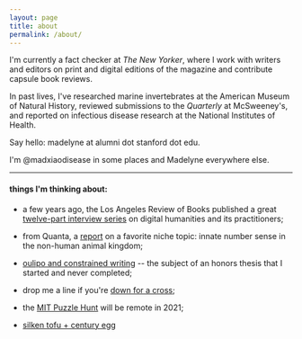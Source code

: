 ```yaml
---
layout: page
title: about
permalink: /about/
---
```


I'm currently a fact checker at _The New Yorker_, where I work with writers and editors on print and digital editions of the magazine and contribute capsule book reviews.

In past lives, I've researched marine invertebrates at the American Museum of Natural History, reviewed submissions to the _Quarterly_ at McSweeney's, and reported on infectious disease research at the National Institutes of Health. 

Say hello: madelyne at alumni dot stanford dot edu. 

I'm @madxiaodisease in some places and Madelyne everywhere else.

----------------------------------------------

#### things I'm thinking about:

- a few years ago, the Los Angeles Review of Books published a great [twelve-part interview series](https://lareviewofbooks.org/feature/the-digital-in-the-humanities) on digital humanities and its practitioners; 

- from Quanta, a [report](https://www.quantamagazine.org/math-of-the-penguins-20200817/) on a favorite niche topic: innate number sense in the non-human animal kingdom;

- [oulipo and constrained writing](https://believermag.com/la-bibliotheque-impossible/) -- the subject of an honors thesis that I started and never completed;

- drop me a line if you're [down for a cross](https://downforacross.com/);

- the [MIT Puzzle Hunt](https://www.mit.edu/~puzzle/nexthunt.html) will be remote in 2021;

- [silken tofu + century egg](https://omnivorescookbook.com/tofu-with-century-egg-salad/)
 
